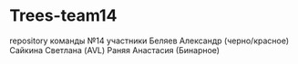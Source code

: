 # Trees-team14
repository команды №14
участники
Беляев Александр (черно/красное)
Сайкина Светлана (AVL)
Раняя Анастасия (Бинарное)
